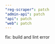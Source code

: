 ```yaml
---
"reg-scraper": patch
"admin-api": patch
"api": patch
"web": patch
---
```


fix: build and lint error
